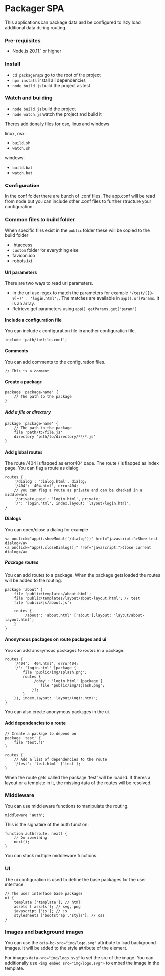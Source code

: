# Packager SPA

This applications can package data and be configured
to lazy load additional data during routing.

### Pre-requisites

- Node.js 20.11.1 or higher

### Install

- `cd packagerspa` go to the root of the project
- `npm install` install all dependencies
- `node build.js` build the project as test

### Watch and building

- `node build.js` build the project
- `node watch.js` watch the project and build it

Theres additionally files for osx, linux and windows

linux, osx:
- `build.sh`
- `watch.sh`

windows:
- `build.bat`
- `watch.bat`

### Configuration

In the conf folder there are bunch of .conf files.
The app.conf will be read from node but you can include other .conf files
to further structure your configuration.

### Common files to build folder

When specific files exist in the `public` folder these will be copied to the build folder

- .htaccess
- `custom` folder for everything else
- favicon.ico
- robots.txt

#### Url parameters

There are two ways to read url parameters.
- In the url use regex to match the parameters for example `'/test/([0-9]+)' : 'login.html';`. The matches are available in `app().urlParams`. It is an array.
- Retrieve get parameters using `app().getParams.get('param')`

#### Include a configuration file

You can include a configuration file in another configuration file.
```
include 'path/to/file.conf';
```

#### Comments

You can add comments to the configuration files.
```
// This is a comment
```

#### Create a package

```
package 'package-name' {
    // The path to the package
}
```

##### Add a file or directory

```
package 'package-name' {
    // The path to the package
    file 'path/to/file.js'
    directory 'path/to/directory/**/*.js'
}
```

#### Add global routes

The route /404 is flagged as error404 page.
The route / is flagged as index page.
You can flag a route as dialog
```
routes {
    '/dialog': 'dialog.html', dialog;
    '/404': '404.html', error404;
    // you can flag a route as private and can be checked in a middleware
    '/private-page': 'login.html', private;
    '/': 'login.html', index,layout: 'layout/login.html';
}
```

#### Dialogs

You can open/close a dialog for example
```
<a onclick="app().showModal('/dialog');" href="javascript:">Show test dialog</a>
<a onclick="app().closeDialog();" href="javascript:">Close current dialog</a>
```

##### Package routes

You can add routes to a package. 
When the package gets loaded the routes will be added to the routing.
```
package 'about' {
    file 'public/templates/about.html';
    file 'public/templates/layout/about-layout.html'; // test
    file 'public/js/about.js';

    routes {
        '/about': 'about.html' ['about'],layout: 'layout/about-layout.html';
    }
}
```

#### Anonymous packages on route packages and ui

You can add anonymous packages to routes in a package.
```
routes {
    '/404': '404.html', error404;
    '/': 'login.html' [package {
        file 'public/img/splash.png';
        routes {
            '/ohmy': 'login.html' [package {
                file 'public/img/splash.png';
            }];
        }
    }], index,layout: 'layout/login.html';
}
```
You can also create anonymous packages in the ui.

#### Add dependencies to a route

```
// Create a package to depend on
package 'test' {
    file 'test.js'
}

routes {
    // Add a list of dependencies to the route
    '/test': 'test.html' ['test'];
}
```
When the route gets called the package 'test' will be loaded.
If theres a layout or a template in it, the missing data of the routes will be resolved.

### Middleware

You can use middleware functions to manipulate the routing.
```
middleware 'auth';
```

This is the signature of the auth function:
```
function auth(route, next) {
    // Do something
    next();
}
```
You can stack multiple middleware functions.

### UI

The ui configuration is used to define the base packages for the user interface.
```
// The user interface base packages
ui {
    template ['template']; // html
    assets ['assets']; // svg, png
    javascript ['js']; // js
    stylesheets ['bootstrap','style']; // css
}
```

### Images and background images

You can use the `data-bg-src="img/logo.svg"` attribute to load background images.
It will be added to the style attribute of the element.

For images `data-src="img/logo.svg"` to set the src of the image.
You can additionally use `<img embed src="img/logo.svg">` to embed the image in the template.